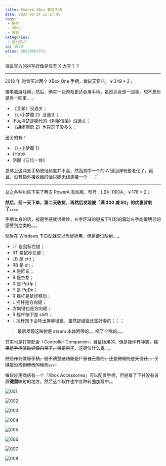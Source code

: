 ```yaml
---
title: PowerA XBox 兼容手柄
date: 2023-05-24 12:27:45
tags:
 - 硬件
 - XBox
 - 游戏
categories:
 - 杂七杂八
id: 1079
alias: 20230501376
---
```


话说官方的拼写好像是仅有 X 大写？？

---------------------------------

2018 年 时曾买过两个 XBox One 手柄，微软天猫店，￥349 * 2；

<!--more-->

接电脑游戏用，然后，确实一些游戏更适合用手柄，虽然适合是一回事，想不想玩是另一回事……

- 《艾希》没通关；
- 《小小梦魇 2》没通关；
- 不太清楚是哪代的《刺客信条》没通关；
- 《胡闹厨房 2》也只玩了没多久；

通关的有：

- 《小小梦魇 1》
- 《Hob》
- 两部《三位一体》

总体上这两支手柄使用频度并不高，然而其中一个的 A 键回弹有些老化了，而且，没有额外接收器的话只能无线连接一个 - -；

----------------------

总之各种纠结下买了两支 PowerA 有线版，型号：LBX-1160A，￥178 * 2；

**然后，前一天下单，第二天收货，再然后发现被「满 300 减 50」的优惠背刺了。。。。**

手柄本身的话，按键手感就很微妙，右手区域的键按下引起的震动左手能很明显的感受到之类的。。。

然后在 Windows 下自动就查以当鼠标用，但是键位映射……

- LT 是鼠标右键；
- RT 是鼠标左键；
- LB 是 ctrl；
- RB 是 alt；
- A 是回车；
- B 是空格；
- X 是 PgUp；
- Y 是 PgDn；
- R 摇杆是鼠标移动；
- L 摇杆是方向键；
- 方向键也是方向键；
- R 摇杆按下是 shift；
- L 摇杆按下会呼出屏幕键盘，虽然那键盘还蛮好看的；；；

> **最后发现这映射是 steam 本体附带的。。喵了个咪的。。。**

其实也是打算配合「Controller Companion」当鼠标用的，但是操作有冲突，~~结果是手柄驱动好像自带了，带是带了~~，这键位什么鬼。。。

~~然后作为兼容手柄，就不清楚这功能是厂家自己塞的，还是微软的逆天设计，，关键是没找到修改的地方。。。~~

微软应用商店有一个「Xbox Accessories」可以配置手柄，但是看了下并没有设置**键鼠**映射的地方，然后这个软件也中各种转圈加载中。。

![001](001.png)

![002](002.png)

![003](003.png)

![004](004.png)

![005](005.png)

![006](006.png)

![007](007.jpg)

![008](008.jpg)
